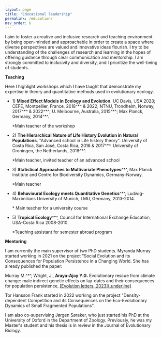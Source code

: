 ```yaml
---
layout: page
title: "Educational leadership"
permalink: /education/
nav_order: 6
---
```

 
I aim to foster a creative and inclusive research and teaching
environment by being open-minded and approachable in order to create a
space where diverse perspectives are valued and innovative ideas
flourish. I try to be understanding of the challenges of research and
learning in the hopes of offering guidance through clear communication
and mentorship. I am strongly committed to inclusivity and diversity,
and I prioritize the well-being of students.


**Teaching**

Here I highlight workshops which I have taught that demonstrate my
expertise in theory and quantitative methods used in evolutionary
ecology.

-   1\) **Mixed Effect Models in Ecology and Evolution**. UC Davis, USA
    2023; CEFE, Montpellier, France, 2018^\*^ & 2022; NTNU, Trondheim,
    Norway, 2017^\*^ & 2022^\*^; U. Melbourne, Australia, 2015^\*^; Max
    Planck, Germany, 2014^\*^.

    \*Main teacher of the workshop

-   2\) **The Hierarchical Nature of Life History Evolution in Natural
    Populations**. "Advanced school in Life history theory". University
    of Costa Rica, San José, Costa Rica, 2016 & 2017^\*^. University of
    Groningen, the Netherlands, 2018^\*^.

    \*Main teacher, invited teacher of an advanced school

-   3\) **Statistical Approaches to Multivariate Phenotypes**^\*^, Max
    Planck Institute and Centre for Biodiversity Dynamics,
    Germany-Norway.

    \*Main teacher

-   4\) **Behavioural Ecology meets Quantitative Genetics**^\*^,
    Ludwig-Maximilians University of Munich, LMU, Germany, 2013-2014.

    \* Main teacher for a university course

-   5\) **Tropical Ecology**^\*^, Council for International Exchange
    Education, USA-Costa Rica 2008-2010.

    \*Teaching assistant for semester abroad program
    
    
**Mentoring**

I am currently the main supervisor of two PhD students. Myranda Murray
started working in 2021 on the project \"Social Evolution and its
Consequences for Population Persistence in a Changing World. She has
already published the paper:

Murray M.^\*^, Wright, J., **Araya-Ajoy Y.G.** Evolutionary rescue from
climate change: male indirect genetic effects on lay-dates and their
consequences for population persistence, [[Evolution letters,
2023]{.underline}](https://doi.org/10.1093/evlett/qrad022)

Tor Hansson Frank started in 2022 working on the project
\"Density-dependent Competition and its Consequences on the
Eco-Evolutionary Dynamics of Small Fragmented Populations\".

I am also co-supervising Jørgen Søraker, who just started his PhD at the
University of Oxford in the Department of Zoology. Previously, he was my
Master's student and his thesis is in review in the Journal of
Evolutionary Biology.
    
    
